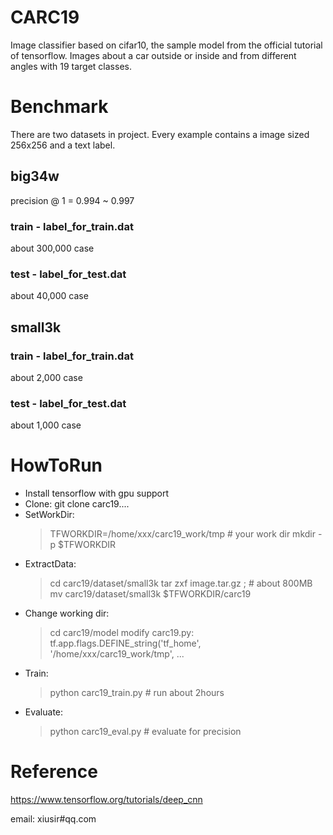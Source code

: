# CARC19
Image classifier based on cifar10, the sample model from the official tutorial of tensorflow. 
Images about a car outside or inside and from different angles with 19 target classes.

# Benchmark
There are two datasets in project.
Every example contains a image sized 256x256 and a text label.

## big34w
 precision @ 1 = 0.994 ~ 0.997
### train - label_for_train.dat
 about 300,000 case
### test - label_for_test.dat
 about 40,000 case

## small3k
### train - label_for_train.dat
 about 2,000 case
### test - label_for_test.dat
 about 1,000 case

# HowToRun
*   Install tensorflow with gpu support
*   Clone: git clone carc19....
*   SetWorkDir: 
    > TFWORKDIR=/home/xxx/carc19_work/tmp  # your work dir
    > mkdir -p $TFWORKDIR 
*   ExtractData: 
    > cd carc19/dataset/small3k 
    > tar zxf image.tar.gz ;    # about 800MB
    > mv carc19/dataset/small3k $TFWORKDIR/carc19
*   Change working dir:
    > cd carc19/model
    > modify carc19.py: tf.app.flags.DEFINE_string('tf_home', '/home/xxx/carc19_work/tmp', ... 
*   Train:
    > python carc19_train.py   # run about 2hours
*   Evaluate:
    > python carc19_eval.py    # evaluate for precision

# Reference
  https://www.tensorflow.org/tutorials/deep_cnn

email: xiusir#qq.com

